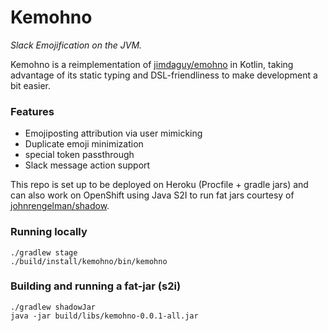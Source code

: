 Kemohno
=======
_Slack Emojification on the JVM._

Kemohno is a reimplementation of [jimdaguy/emohno](https://github.com/JimDaGuy/emojispell)
in Kotlin, taking advantage of its static typing and DSL-friendliness to make development 
a bit easier.

### Features

- Emojiposting attribution via user mimicking
- Duplicate emoji minimization
- special token passthrough
- Slack message action support

This repo is set up to be deployed on Heroku (Procfile + gradle jars) and can also work on OpenShift using Java S2I to
run fat jars courtesy of [johnrengelman/shadow](https://github.com/johnrengelman/shadow).

### Running locally

```shell
./gradlew stage
./build/install/kemohno/bin/kemohno
```

### Building and running a fat-jar (s2i)
```shell
./gradlew shadowJar
java -jar build/libs/kemohno-0.0.1-all.jar
```
